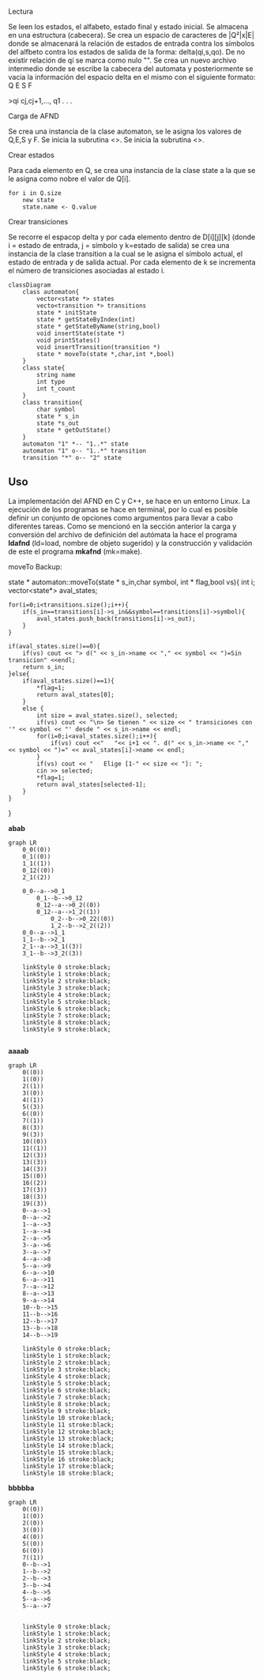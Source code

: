 Lectura

Se leen los estados, el alfabeto, estado final y estado inicial. Se almacena en una estructura (cabecera). Se crea un espacio de caracteres de |Q²|x|E| donde se almacenará la relación de estados de entrada contra los símbolos del alfbeto contra los estados de salida de la forma: delta(qi,s,qo). De no existir relación de qí se marca como nulo "\". Se crea un nuevo archivo intermedio donde se escribe la cabecera del automata y posteriormente se vacia la información del espacio delta en el mismo con el siguiente formato:
Q
E
S
F

\>qi
cj,cj+1,..., q1
.
.
.

Carga de AFND

Se crea una instancia de la clase automaton, se le asigna los valores de Q,E,S y F. Se inicia la subrutina <<Crear estados>>. Se inicia la subrutina <<Crear transiciones>>.

Crear estados

Para cada elemento en Q, se crea una instancia de la clase state a la que se le asigna como nobre el valor de Q[i].

	for i in Q.size
		new state
		state.name <- Q.value


Crear transiciones

Se recorre el espacop delta y por cada elemento dentro de D[i][j][k]  (donde i = estado de entrada, j = símbolo y k=estado de salida) se crea una instancia de la clase transition a la cual se le asigna el símbolo actual, el estado de entrada y de salida actual. Por cada elemento de k se incrementa el número de transiciones asociadas al estado i.

```mermaid
classDiagram
	class automaton{
		vector<state *> states
		vecto<transition *> transitions
		state * initState
		state * getStateByIndex(int)
		state * getStateByName(string,bool)
		void insertState(state *)
		void printStates()
		void insertTransition(transition *)
		state * moveTo(state *,char,int *,bool)
	}
    class state{
        string name
        int type
        int t_count
    }
    class transition{
        char symbol
        state * s_in
        state *s_out
        state * getOutState()
    }
	automaton "1" *-- "1..*" state
	automaton "1" o-- "1..*" transition
	transition "*" o-- "2" state
```



## Uso

La implementación del AFND en C y C++, se hace en un entorno Linux. La ejecución de los programas se hace en terminal, por lo cual es posible definir un conjunto de opciones como argumentos para llevar a cabo diferentes tareas. Como se mencionó en la sección anterior la carga y conversión del archivo de definición del autómata la hace el programa **ldafnd** (ld=load, nombre de objeto sugerido) y la construcción y validación de este el programa **mkafnd** (mk=make).


moveTo Backup:

state * automaton::moveTo(state * s_in,char symbol, int * flag,bool vs){
	int i;
	vector<state*> aval_states;

	for(i=0;i<transitions.size();i++){
		if(s_in==transitions[i]->s_in&&symbol==transitions[i]->symbol){
			aval_states.push_back(transitions[i]->s_out);
		}
	}
	
	if(aval_states.size()==0){
		if(vs) cout << "> d(" << s_in->name << "," << symbol << ")=Sin transicion" <<endl;
		return s_in;
	}else{
		if(aval_states.size()==1){
			*flag=1;
			return aval_states[0];
		}
		else {
			int size = aval_states.size(), selected;
			if(vs) cout << "\n> Se tienen " << size << " transiciones con '" << symbol << "' desde " << s_in->name << endl;
			for(i=0;i<aval_states.size();i++){
				if(vs) cout <<"   "<< i+1 << ". d(" << s_in->name << "," << symbol << ")=" << aval_states[i]->name << endl;
			}
			if(vs) cout << "   Elige [1-" << size << "]: ";
			cin >> selected;
			*flag=1;
			return aval_states[selected-1];
		}
	}

}

**abab**

```mermaid
graph LR
	0_0((0))
	0_1((0))
	1_1((1))
	0_12((0))
	2_1((2))
	
	0_0--a-->0_1
		0_1--b-->0_12
		0_12--a-->0_2((0))
		0_12--a-->1_2((1))
			0_2--b-->0_22((0))
			1_2--b-->2_2((2))
	0_0--a-->1_1
	1_1--b-->2_1
	2_1--a-->3_1((3))
	3_1--b-->3_2((3))
	
	linkStyle 0 stroke:black;
	linkStyle 1 stroke:black;
	linkStyle 2 stroke:black;
	linkStyle 3 stroke:black;
	linkStyle 4 stroke:black;
	linkStyle 5 stroke:black;
	linkStyle 6 stroke:black;
	linkStyle 7 stroke:black;
	linkStyle 8 stroke:black;
	linkStyle 9 stroke:black;
	
```

**aaaab**

```mermaid
graph LR
	0((0))
	1((0))
	2((1))
	3((0))
	4((1))
	5((3))
	6((0))
	7((1))
	8((3))
	9((3))
	10((0))
	11((1))
	12((3))
	13((3))
	14((3))
	15((0))
	16((2))
	17((3))
	18((3))
	19((3))
	0--a-->1
	0--a-->2
	1--a-->3
	1--a-->4
	2--a-->5
	3--a-->6
	3--a-->7
	4--a-->8
	5--a-->9
	6--a-->10
	6--a-->11
	7--a-->12
	8--a-->13
	9--a-->14
	10--b-->15
	11--b-->16
	12--b-->17
	13--b-->18
	14--b-->19
	
	linkStyle 0 stroke:black;
	linkStyle 1 stroke:black;
	linkStyle 2 stroke:black;
	linkStyle 3 stroke:black;
	linkStyle 4 stroke:black;
	linkStyle 5 stroke:black;
	linkStyle 6 stroke:black;
	linkStyle 7 stroke:black;
	linkStyle 8 stroke:black;
	linkStyle 9 stroke:black;
	linkStyle 10 stroke:black;
	linkStyle 11 stroke:black;
	linkStyle 12 stroke:black;
	linkStyle 13 stroke:black;
	linkStyle 14 stroke:black;
	linkStyle 15 stroke:black;
	linkStyle 16 stroke:black;
	linkStyle 17 stroke:black;
	linkStyle 18 stroke:black;
```

**bbbbba**

```mermaid
graph LR
	0((0))
	1((0))
	2((0))
	3((0))
	4((0))
	5((0))
	6((0))
	7((1))
	0--b-->1
	1--b-->2
	2--b-->3
	3--b-->4
	4--b-->5
	5--a-->6
	5--a-->7
	
	
	linkStyle 0 stroke:black;
	linkStyle 1 stroke:black;
	linkStyle 2 stroke:black;
	linkStyle 3 stroke:black;
	linkStyle 4 stroke:black;
	linkStyle 5 stroke:black;
	linkStyle 6 stroke:black;
```

